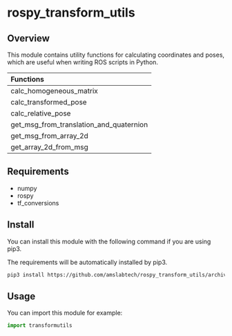 # rospy_transform_utils

## Overview

This module contains utility functions for calculating coordinates and poses, which are useful when writing ROS scripts in Python.

|Functions|
|:-|
|calc_homogeneous_matrix|
|calc_transformed_pose|
|calc_relative_pose|
|get_msg_from_translation_and_quaternion|
|get_msg_from_array_2d|
|get_array_2d_from_msg|

## Requirements

- numpy
- rospy
- tf_conversions


## Install

You can install this module with the following command if you are using pip3.

The requirements will be automatically installed by pip3.

```sh
pip3 install https://github.com/amslabtech/rospy_transform_utils/archive/master.zip
```

## Usage

You can import this module for example:

```python
import transformutils
```
